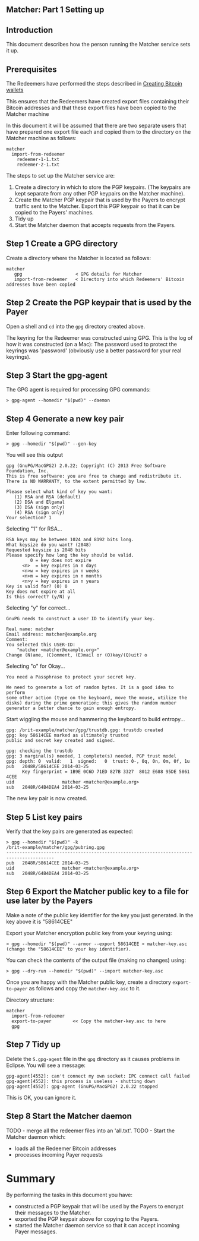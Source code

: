 ## Matcher: Part 1 Setting up

## Introduction
This document describes how the person running the Matcher service sets it up.

## Prerequisites

The Redeemers have performed the steps described in [Creating Bitcoin wallets](Redeemer-1-Creating-Bitcoin-wallets.md)

This ensures that the Redeemers have created export files containing their Bitcoin addresses and that
these export files have been copied to the Matcher machine

In this document it will be assumed that there are two separate users that have prepared
one export file each and copied them to the directory on the Matcher machine as follows:

    matcher
      import-from-redeemer
        redeemer-1-1.txt
        redeemer-2-1.txt

The steps to set up the Matcher service are:

1) Create a directory in which to store the PGP keypairs.
   (The keypairs are kept separate from any other PGP keypairs on the Matcher machine).
2) Create the Matcher PGP keypair that is used by the Payers to encrypt traffic sent to the Matcher.
   Export this PGP keypair so that it can be copied to the Payers' machines.
3) Tidy up
4) Start the Matcher daemon that accepts requests from the Payers.


## Step 1 Create a GPG directory

Create a directory where the Matcher is located as follows:

    matcher
       gpg                    < GPG details for Matcher
       import-from-redeemer   < Directory into which Redeemers' Bitcoin addresses have been copied

## Step 2 Create the PGP keypair that is used by the Payer

Open a shell and `cd` into the `gpg` directory created above.

The keyring for the Redeemer was constructed using GPG.
This is the log of how it was constructed (on a Mac):
The password used to protect the keyrings was 'password' (obviously use a better password for your real keyrings).

## Step 3 Start the gpg-agent

The GPG agent is required for processing GPG commands:

    > gpg-agent --homedir "$(pwd)" --daemon

## Step 4 Generate a new key pair

Enter following command:

    > gpg --homedir "$(pwd)" --gen-key

You will see this output

    gpg (GnuPG/MacGPG2) 2.0.22; Copyright (C) 2013 Free Software Foundation, Inc.
    This is free software: you are free to change and redistribute it.
    There is NO WARRANTY, to the extent permitted by law.

    Please select what kind of key you want:
       (1) RSA and RSA (default)
       (2) DSA and Elgamal
       (3) DSA (sign only)
       (4) RSA (sign only)
    Your selection? 1

Selecting "1" for RSA...

    RSA keys may be between 1024 and 8192 bits long.
    What keysize do you want? (2048)
    Requested keysize is 2048 bits
    Please specify how long the key should be valid.
             0 = key does not expire
          <n>  = key expires in n days
          <n>w = key expires in n weeks
          <n>m = key expires in n months
          <n>y = key expires in n years
    Key is valid for? (0) 0
    Key does not expire at all
    Is this correct? (y/N) y

Selecting "y" for correct...
                        
    GnuPG needs to construct a user ID to identify your key.

    Real name: matcher
    Email address: matcher@example.org
    Comment:
    You selected this USER-ID:
        "matcher <matcher@example.org>"
    Change (N)ame, (C)omment, (E)mail or (O)kay/(Q)uit? o

Selecting "o" for Okay...

    You need a Passphrase to protect your secret key.

    We need to generate a lot of random bytes. It is a good idea to perform
    some other action (type on the keyboard, move the mouse, utilize the
    disks) during the prime generation; this gives the random number
    generator a better chance to gain enough entropy.

Start wiggling the mouse and hammering the keyboard to build entropy...

    gpg: /brit-example/matcher/gpg/trustdb.gpg: trustdb created
    gpg: key 58614CEE marked as ultimately trusted
    public and secret key created and signed.

    gpg: checking the trustdb
    gpg: 3 marginal(s) needed, 1 complete(s) needed, PGP trust model
    gpg: depth: 0  valid:   1  signed:   0  trust: 0-, 0q, 0n, 0m, 0f, 1u
    pub   2048R/58614CEE 2014-03-25
          Key fingerprint = 1B9E 0C6D 71ED 827B 3327  8012 E688 95DE 5861 4CEE
    uid                  matcher <matcher@example.org>
    sub   2048R/64B4DEA4 2014-03-25

The new key pair is now created.

## Step 5 List key pairs

Verify that the key pairs are generated as expected:

    > gpg --homedir "$(pwd)" -k
    /brit-example/matcher/gpg/pubring.gpg
    ----------------------------------------------------------------------------------------
    pub   2048R/58614CEE 2014-03-25
    uid                  matcher <matcher@example.org>
    sub   2048R/64B4DEA4 2014-03-25

## Step 6 Export the Matcher public key to a file for use later by the Payers

Make a note of the public key identifier for the key you just generated.
In the key above it is "58614CEE"

Export your Matcher encryption public key from your keyring using:

    > gpg --homedir "$(pwd)" --armor --export 58614CEE > matcher-key.asc
    (change the "58614CEE" to your key identifier).

You can check the contents of the output file (making no changes) using:

    > gpg --dry-run --homedir "$(pwd)" --import matcher-key.asc

Once you are happy with the Matcher public key, create a directory `export-to-payer` as follows
and copy the `matcher-key.asc` to it.

Directory structure:

    matcher
      import-from-redeemer
      export-to-payer        << Copy the matcher-key.asc to here
      gpg

## Step 7 Tidy up

Delete the `S.gpg-agent` file in the `gpg` directory as it causes problems in Eclipse.
You will see a message:

    gpg-agent[4552]: can't connect my own socket: IPC connect call failed
    gpg-agent[4552]: this process is useless - shutting down
    gpg-agent[4552]: gpg-agent (GnuPG/MacGPG2) 2.0.22 stopped

This is OK, you can ignore it.

## Step 8 Start the Matcher daemon

TODO - merge all the redeemer files into an 'all.txt'.
TODO - Start the Matcher daemon which:

* loads all the Redeemer Bitcoin addresses
* processes incoming Payer requests

# Summary

By performing the tasks in this document you have:

* constructed a PGP keypair that will be used by the Payers to encrypt their messages to the Matcher.
* exported the PGP keypair above for copying to the Payers.
* started the Matcher daemon service so that it can accept incoming Payer messages.
